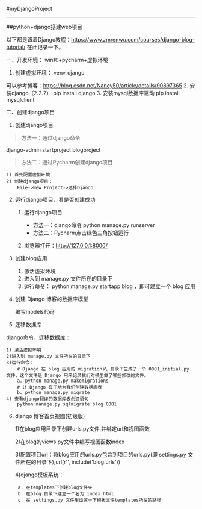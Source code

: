 #myDjangoProject
***
##python+django搭建web项目

以下都是跟着Django教程：https://www.zmrenwu.com/courses/django-blog-tutorial/
在此记录一下。

一、开发环境：
win10+pycharm+虚拟环境

1. 创建虚拟环境：
venv_django

可以参考博客：https://blog.csdn.net/Nancy50/article/details/90897365
2. 安装django（2.2.2）
pip install django
3. 安装mysql数据库驱动
pip install mysqlclient

二、创建django项目
1. 创建django项目
>方法一：通过django命令

django-admin startproject blogproject

>方法二：通过Pycharm创建django项目

    1) 首先配置虚拟环境
    2) 创建django项目：
        File->New Project->选择Django

2. 运行django项目，看是否创建成功

    1) 运行django项目

        * 方法一：django命令
            python manage.py runserver
        * 方法二：Pycharm点击绿色三角按钮运行
    2) 浏览器打开：http://127.0.0.1:8000/

3. 创建blog应用
    1) 激活虚拟环境
    2) 进入到 manage.py 文件所在的目录下   
    3) 运行命令： python manage.py startapp blog ，即可建立一个 blog 应用

4. 创建 Django 博客的数据库模型

    编写models代码

5. 迁移数据库

django命令，迁移数据库：

    1) 激活虚拟环境
    2)进入到 manage.py 文件所在的目录下
    3)运行命令：
        # Django 在 blog 应用的 migrations\ 目录下生成了一个 0001_initial.py 文件，这个文件是 Django 用来记录我们对模型做了哪些修改的文件。
        a. python manage.py makemigrations 
        # 让 Django 真正地为我们创建数据库表
        b. python manage.py migrate
    4) 查看django翻译的数据库表创建语句
        python manage.py sqlmigrate blog 0001

6. django 博客首页视图(初级版)

    1)在blog应用目录下创建urls.py文件,并绑定url和视图函数
    
    2)在blog的views.py文件中编写视图函数index
    
    3)配置项目url：将blog应用的urls.py包含到项目的urls.py(即 settings.py 文件所在的目录下),url(r'', include('blog.urls'))
    
    4)django模板系统：
    
        a. 在templates下创建blog文件夹
        b. 在blog 目录下建立一个名为 index.html
        c. 在 settings.py 文件里设置一下模板文件templates所在的路径

